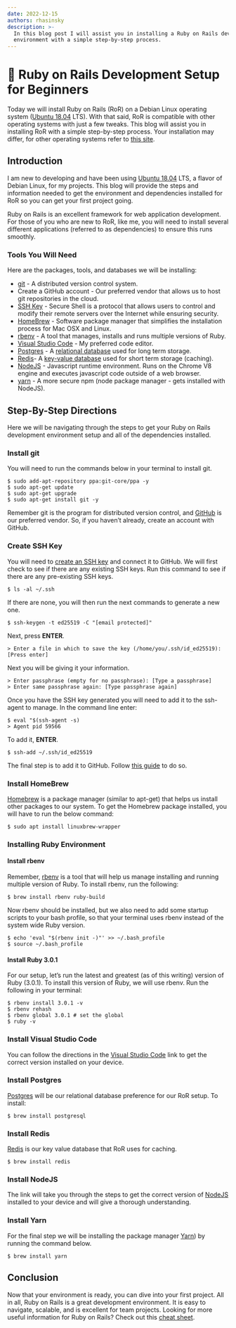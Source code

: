```yaml
---
date: 2022-12-15
authors: rhasinsky
description: >-
  In this blog post I will assist you in installing a Ruby on Rails development
  environment with a simple step-by-step process.
---
```


# 💎 Ruby on Rails Development Setup for Beginners

Today we will install Ruby on Rails (RoR) on a Debian Linux operating system ([Ubuntu 18.04](https://releases.ubuntu.com/18.04/) LTS). With that said, RoR is compatible with other operating systems with just a few tweaks. This blog will assist you in installing RoR with a simple step-by-step process. Your installation may differ, for other operating systems refer to [this site](https://gorails.com/setup).

<!-- truncate -->

## Introduction

I am new to developing and have been using [Ubuntu 18.04](https://releases.ubuntu.com/18.04/) LTS, a flavor of Debian Linux, for my projects. This blog will provide the steps and information needed to get the environment and dependencies installed for RoR so you can get your first project going.

Ruby on Rails is an excellent framework for web application development. For those of you who are new to RoR, like me, you will need to install several different applications (referred to as dependencies) to ensure this runs smoothly.

### Tools You Will Need

Here are the packages, tools, and databases we will be installing:

* [git](ruby-on-rails-development-setup-for-beginners.md#install-git) - A distributed version control system.
* Create a GitHub account - Our preferred vendor that allows us to host git repositories in the cloud.
* [SSH Key](ruby-on-rails-development-setup-for-beginners.md#create-ssh-key) - Secure Shell is a protocol that allows users to control and modify their remote servers over the Internet while ensuring security.
* [HomeBrew](ruby-on-rails-development-setup-for-beginners.md#install-homebrew) - Software package manager that simplifies the installation process for Mac OSX and Linux.
* [rbenv](ruby-on-rails-development-setup-for-beginners.md#install-rbenv) - A tool that manages, installs and runs multiple versions of Ruby.
* [Visual Studio Code](ruby-on-rails-development-setup-for-beginners.md#install-visual-studio-code) - My preferred code editor.
* [Postgres](ruby-on-rails-development-setup-for-beginners.md#install-postgres) - A [relational database](https://www.codecademy.com/articles/what-is-rdbms-sql) used for long term storage.
* [Redis](ruby-on-rails-development-setup-for-beginners.md#install-redis)- A [key-value database](https://en.wikipedia.org/wiki/Key%E2%80%93value\_database) used for short term storage (caching).
* [NodeJS](ruby-on-rails-development-setup-for-beginners.md#install-nodejs) - Javascript runtime environment. Runs on the Chrome V8 engine and executes javascript code outside of a web browser.
* [yarn](ruby-on-rails-development-setup-for-beginners.md#install-yarn) - A more secure npm (node package manager - gets installed with NodeJS).

## Step-By-Step Directions

Here we will be navigating through the steps to get your Ruby on Rails development environment setup and all of the dependencies installed.

### Install git

You will need to run the commands below in your terminal to install git.

```shell-session
$ sudo add-apt-repository ppa:git-core/ppa -y
$ sudo apt-get update
$ sudo apt-get upgrade
$ sudo apt-get install git -y
```

Remember git is the program for distributed version control, and [GitHub](https://github.com/) is our preferred vendor. So, if you haven’t already, create an account with GitHub.

### Create SSH Key

You will need to [create an SSH key](https://docs.github.com/en/github/authenticating-to-github/generating-a-new-ssh-key-and-adding-it-to-the-ssh-agent) and connect it to GitHub. We will first check to see if there are any existing SSH keys. Run this command to see if there are any pre-existing SSH keys.

```shell-session
$ ls -al ~/.ssh
```

If there are none, you will then run the next commands to generate a new one.

```shell-session
$ ssh-keygen -t ed25519 -C "[email protected]"
```

Next, press **ENTER**.

```shell-session
> Enter a file in which to save the key (/home/you/.ssh/id_ed25519): [Press enter]
```

Next you will be giving it your information.

```shell-session
> Enter passphrase (empty for no passphrase): [Type a passphrase]
> Enter same passphrase again: [Type passphrase again] 
```

Once you have the SSH key generated you will need to add it to the ssh-agent to manage. In the command line enter:

```shell-session
$ eval "$(ssh-agent -s)
> Agent pid 59566
```

To add it, **ENTER**.

```shell-session
$ ssh-add ~/.ssh/id_ed25519
```

The final step is to add it to GitHub. Follow [this guide](https://docs.github.com/en/github/authenticating-to-github/adding-a-new-ssh-key-to-your-github-account) to do so.

### Install HomeBrew

[Homebrew](https://brew.sh/) is a package manager (similar to apt-get) that helps us install other packages to our system. To get the Homebrew package installed, you will have to run the below command:

```shell-session
$ sudo apt install linuxbrew-wrapper
```

### Installing Ruby Environment

#### Install rbenv

Remember, [rbenv](https://github.com/rbenv/rbenv) is a tool that will help us manage installing and running multiple version of Ruby. To install rbenv, run the following:

```shell-session
$ brew install rbenv ruby-build
```

Now rbenv should be installed, but we also need to add some startup scripts to your bash profile, so that your terminal uses rbenv instead of the system wide Ruby version.

```shell-session
$ echo 'eval "$(rbenv init -)"' >> ~/.bash_profile
$ source ~/.bash_profile
```

#### Install Ruby 3.0.1

For our setup, let’s run the latest and greatest (as of this writing) version of Ruby (3.0.1). To install this version of Ruby, we will use rbenv. Run the following in your terminal:

```shell-session
$ rbenv install 3.0.1 -v
$ rbenv rehash
$ rbenv global 3.0.1 # set the global
$ ruby -v
```

### Install Visual Studio Code

You can follow the directions in the [Visual Studio Code](https://code.visualstudio.com/) link to get the correct version installed on your device.

### Install Postgres

[Postgres](https://www.postgresql.org/) will be our relational database preference for our RoR setup. To install:

```shell-session
$ brew install postgresql
```

### Install Redis

[Redis](https://redis.io/) is our key value database that RoR uses for caching.

```shell-session
$ brew install redis
```

### Install NodeJS

The link will take you through the steps to get the correct version of [NodeJS](https://www.digitalocean.com/community/tutorials/how-to-install-node-js-on-ubuntu-18-04) installed to your device and will give a thorough understanding.

### Install Yarn

For the final step we will be installing the package manager [Yarn](https://yarnpkg.com/)) by running the command below.

```shell-session
$ brew install yarn
```

## Conclusion

Now that your environment is ready, you can dive into your first project. All in all, Ruby on Rails is a great development environment. It is easy to navigate, scalable, and is excellent for team projects. Looking for more useful information for Ruby on Rails? Check out this [cheat sheet](ruby-on-rails-cheat-sheet.md).
